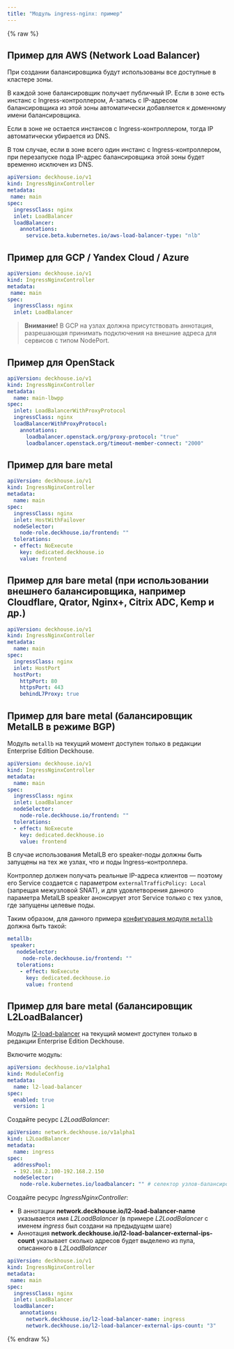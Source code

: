 ```yaml
---
title: "Модуль ingress-nginx: пример"
---
```


{% raw %}

## Пример для AWS (Network Load Balancer)

При создании балансировщика будут использованы все доступные в кластере зоны.

В каждой зоне балансировщик получает публичный IP. Если в зоне есть инстанс с Ingress-контроллером, A-запись с IP-адресом балансировщика из этой зоны автоматически добавляется к доменному имени балансировщика.

Если в зоне не остается инстансов с Ingress-контроллером, тогда IP автоматически убирается из DNS.

В том случае, если в зоне всего один инстанс с Ingress-контроллером, при перезапуске пода IP-адрес балансировщика этой зоны будет временно исключен из DNS.

```yaml
apiVersion: deckhouse.io/v1
kind: IngressNginxController
metadata:
 name: main
spec:
  ingressClass: nginx
  inlet: LoadBalancer
  loadBalancer:
    annotations:
      service.beta.kubernetes.io/aws-load-balancer-type: "nlb"
```

## Пример для GCP / Yandex Cloud / Azure

```yaml
apiVersion: deckhouse.io/v1
kind: IngressNginxController
metadata:
 name: main
spec:
  ingressClass: nginx
  inlet: LoadBalancer
```

> **Внимание!** В GCP на узлах должна присутствовать аннотация, разрешающая принимать подключения на внешние адреса для сервисов с типом NodePort.

## Пример для OpenStack

```yaml
apiVersion: deckhouse.io/v1
kind: IngressNginxController
metadata:
  name: main-lbwpp
spec:
  inlet: LoadBalancerWithProxyProtocol
  ingressClass: nginx
  loadBalancerWithProxyProtocol:
    annotations:
      loadbalancer.openstack.org/proxy-protocol: "true"
      loadbalancer.openstack.org/timeout-member-connect: "2000"
```

## Пример для bare metal

```yaml
apiVersion: deckhouse.io/v1
kind: IngressNginxController
metadata:
  name: main
spec:
  ingressClass: nginx
  inlet: HostWithFailover
  nodeSelector:
    node-role.deckhouse.io/frontend: ""
  tolerations:
  - effect: NoExecute
    key: dedicated.deckhouse.io
    value: frontend
```

## Пример для bare metal (при использовании внешнего балансировщика, например Cloudflare, Qrator, Nginx+, Citrix ADC, Kemp и др.)

```yaml
apiVersion: deckhouse.io/v1
kind: IngressNginxController
metadata:
  name: main
spec:
  ingressClass: nginx
  inlet: HostPort
  hostPort:
    httpPort: 80
    httpsPort: 443
    behindL7Proxy: true
```

## Пример для bare metal (балансировщик MetalLB в режиме BGP)

Модуль `metallb` на текущий момент доступен только в редакции Enterprise Edition Deckhouse.

```yaml
apiVersion: deckhouse.io/v1
kind: IngressNginxController
metadata:
  name: main
spec:
  ingressClass: nginx
  inlet: LoadBalancer
  nodeSelector:
    node-role.deckhouse.io/frontend: ""
  tolerations:
  - effect: NoExecute
    key: dedicated.deckhouse.io
    value: frontend
```

В случае использования MetalLB его speaker-поды должны быть запущены на тех же узлах, что и поды Ingress–контроллера.

Контроллер должен получать реальные IP-адреса клиентов — поэтому его Service создается с параметром `externalTrafficPolicy: Local` (запрещая межузловой SNAT), и для удовлетворения данного параметра MetalLB speaker анонсирует этот Service только с тех узлов, где запущены целевые поды.

Таким образом, для данного примера [конфигурация модуля `metallb`](../380-metallb/configuration.html) должна быть такой:

```yaml
metallb:
 speaker:
   nodeSelector:
     node-role.deckhouse.io/frontend: ""
   tolerations:
    - effect: NoExecute
      key: dedicated.deckhouse.io
      value: frontend
```

## Пример для bare metal (балансировщик L2LoadBalancer)

Модуль [l2-load-balancer](../381-l2-load-balancer/) на текущий момент доступен только в редакции Enterprise Edition Deckhouse.

Включите модуль:

```yaml
apiVersion: deckhouse.io/v1alpha1
kind: ModuleConfig
metadata:
  name: l2-load-balancer
spec:
  enabled: true
  version: 1
```

Создайте ресурс _L2LoadBalancer_:

```yaml
apiVersion: network.deckhouse.io/v1alpha1
kind: L2LoadBalancer
metadata:
  name: ingress
spec:
  addressPool:
  - 192.168.2.100-192.168.2.150
  nodeSelector:
    node-role.kubernetes.io/loadbalancer: "" # селектор узлов-балансировщиков
```

Создайте ресурс _IngressNginxController_:
* В аннотации **network.deckhouse.io/l2-load-balancer-name** указывается имя _L2LoadBalancer_ (в примере _L2LoadBalancer_ с именем _ingress_ был создани на предыдущем шаге)
* Аннотация **network.deckhouse.io/l2-load-balancer-external-ips-count** указывает сколько адресов будет выделено из пула, описанного в _L2LoadBalancer_

```yaml
apiVersion: deckhouse.io/v1
kind: IngressNginxController
metadata:
 name: main
spec:
  ingressClass: nginx
  inlet: LoadBalancer
  loadBalancer:
    annotations:
      network.deckhouse.io/l2-load-balancer-name: ingress
      network.deckhouse.io/l2-load-balancer-external-ips-count: "3"
```

{% endraw %}
